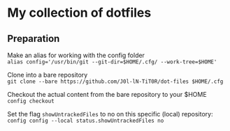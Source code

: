 # My collection of dotfiles

## Preparation

Make an alias for working with the config folder  
`alias config='/usr/bin/git --git-dir=$HOME/.cfg/ --work-tree=$HOME'`

Clone into a bare repository  
`git clone --bare https://github.com/J0l-lN-TiT0R/dot-files $HOME/.cfg`

Checkout the actual content from the bare repository to your $HOME  
`config checkout`

Set the flag `showUntrackedFiles` to no on this specific (local) repository:  
`config config --local status.showUntrackedFiles no`
